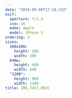```yaml
---
date: "2019-09-08T17:28:33Z"
exif:
  aperture: f/2.4
  iso: 16
  make: Apple
  model: iPhone X
ordering: 4
sizes:
  200x200:
    height: 200
    width: 200
  640w:
    height: 480
    width: 640
  "1280":
    height: 960
    width: 1280
title: IMG_7457.HEIC
---
```

